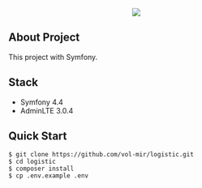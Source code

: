 <p align="center"><img src="https://symfony.com/images/logos/header-logo.svg"></p>

## About Project

This project with Symfony.

## Stack
- Symfony 4.4
- AdminLTE 3.0.4

## Quick Start
```shell
$ git clone https://github.com/vol-mir/logistic.git
$ cd logistic
$ composer install
$ cp .env.example .env
```
